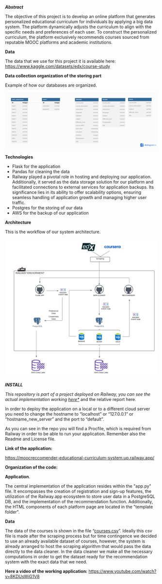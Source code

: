 ﻿***Abstract***

The objective of this project is to develop an online platform that generates personalized educational curriculum for individuals by applying a big data system. The platform dynamically adjusts the curriculum to align with the specific needs and preferences of each user. To construct the personalized curriculum, the platform exclusively recommends courses sourced from reputable MOOC platforms and academic institutions.

**Data**

The data that we use for this project it is available here: <https://www.kaggle.com/datasets/edx/course-study>

**Data collection organization of the storing part**

Example of how our databases are organized. 

![](tables.png)



**Technologies**

- Flask for the application
- Pandas for cleaning the data 
- Railway played a pivotal role in hosting and deploying our application. Additionally, it served as the data storage solution for our platform and facilitated connections to external services for application backups. Its significance lies in its ability to offer scalability options, ensuring seamless handling of application growth and managing higher user traffic.
- Postgres for the storing of our data
- AWS for the backup of our application







**Architecture**

This is the workflow of our system architecture.

![](pipe2.png)


***INSTALL***

*This repository is part of a project deployed on Railway, you can see the actual implementation working [here*](https://moocreccomender-educational-curriculum-system.up.railway.app/)* and the relative report here.

In order to deploy the application on a local or to a different cloud server you need to change the hostname to “localhost” or “127.0.0.1” or “hostname\_new\_server” and the port to “default”.

As you can see in the repo you will find a Procfile, which is required from Railway in order to be able to run your application. Remember also the Readme and License file.



**Link of the application:**

<https://moocreccomender-educational-curriculum-system.up.railway.app/>

**Organization of the code:**

**Application**. 

The central implementation of the application resides within the "app.py" file. It encompasses the creation of registration and sign-up features, the utilization of the Railway.app ecosystem to store user data in a PostgreSQL DB, and the implementation of the recommendation function. Additionally, the HTML components of each platform page are located in the "template folder".

**Data**

The data of the courses is shown in the file “[courses.csv](https://github.com/Chemo112/MOOC_RECCOMENDER/blob/main/appendix.csv)”. Ideally this csv file is made after the scraping process but for time contingence we decided to use an already available dataset of courses, however, the system is already arranged to host the scraping algorithm that would pass the data directly to the data cleaner. In the data cleaner we make all the necessary computations in order to get the dataset ready for the recommendation system with the exact data that we need.

**Here a video of the working application:** https://www.youtube.com/watch?v=8KDUsWiG1V8


